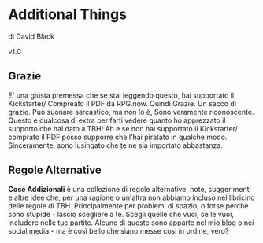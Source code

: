 # Additional Things

di David Black

v1.0

## Grazie

E' una giusta premessa che se stai leggendo questo, hai supportato il Kickstarter/ Compreato il PDF da RPG.now. Quindi Grazie. Un sacco di grazie. Può suonare sarcastico, ma non lo è, Sono veramente riconoscente. Questo è qualcosa di extra per farti vedere quanto ho apprezzato il supporto che hai dato a TBH! Ah e se non hai supportato il Kickstarter/ comprato il PDF posso supporre che l'hai piratato in qualche modo. Sinceramente, sono lusingato che te ne sia importato abbastanza.

## Regole Alternative

**Cose Addizionali** è una collezione di regole alternative, note, suggerimenti e altre idee che, per una ragione o un'altra non abbiamo incluso nel libricino delle regole di TBH. Principalmente per problemi di spazio, o forse perchè sono stupide - lascio scegliere a te. Scegli quelle che vuoi, se le vuoi, includere nelle tue partite. Alcune di queste sono apparte nel mio blog o nei social media - ma è così bello che siano messe cosi in ordine, vero?
